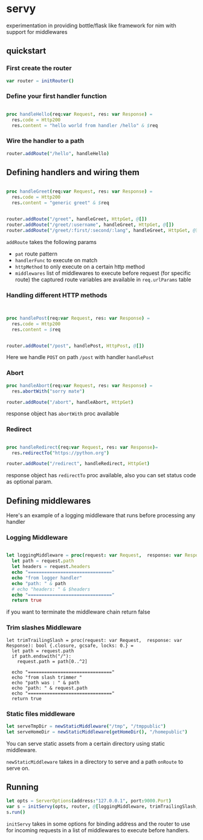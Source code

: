 # servy

experimentation in providing bottle/flask like framework for nim with support for middlewares

## quickstart

### First create the router

```nim
var router = initRouter()

```

### Define your first handler function

```nim

proc handleHello(req:var Request, res: var Response) =
  res.code = Http200
  res.content = "hello world from handler /hello" & $req

```

### Wire the handler to a path

```nim
router.addRoute("/hello", handleHello)
```




## Defining handlers and wiring them

```nim

proc handleGreet(req:var Request, res: var Response) =
  res.code = Http200
  res.content = "generic greet" & $req


router.addRoute("/greet", handleGreet, HttpGet, @[])
router.addRoute("/greet/:username", handleGreet, HttpGet, @[])
router.addRoute("/greet/:first/:second/:lang", handleGreet, HttpGet, @[])

```
`addRoute` takes the following params
- `pat` route pattern
- `handlerFunc` to execute on match
- `httpMethod` to only execute on a certain http method
- `middlewares` list of middlewares to execute before request (for specific route) 
the captured route variables are available in `req.urlParams` table
  

### Handling different HTTP methods

```nim


proc handlePost(req:var Request, res: var Response) =
  res.code = Http200
  res.content = $req


router.addRoute("/post", handlePost, HttpPost, @[])

```
Here we handle `POST` on path `/post` with handler `handlePost`


### Abort
```nim
proc handleAbort(req:var Request, res: var Response) =
  res.abortWith("sorry mate")

router.addRoute("/abort", handleAbort, HttpGet)

```
response object has `abortWith` proc available 


### Redirect

```nim

proc handleRedirect(req:var Request, res: var Response)=
  res.redirectTo("https://python.org")

router.addRoute("/redirect", handleRedirect, HttpGet)

```
response object has `redirectTo` proc available, also you can set status code as optional param.



## Defining middlewares

Here's an example of a logging middleware that runs before processing any handler

### Logging Middleware
```nim

let loggingMiddleware = proc(request: var Request,  response: var Response): bool {.closure, gcsafe, locks: 0.} =
  let path = request.path
  let headers = request.headers
  echo "==============================="
  echo "from logger handler"
  echo "path: " & path
  # echo "headers: " & $headers
  echo "==============================="
  return true
```
if you want to terminate the middleware chain return false


### Trim slashes Middleware
```
let trimTrailingSlash = proc(request: var Request,  response: var Response): bool {.closure, gcsafe, locks: 0.} =
  let path = request.path
  if path.endswith("/"):
    request.path = path[0..^2]

  echo "==============================="
  echo "from slash trimmer "
  echo "path was : " & path
  echo "path: " & request.path
  echo "==============================="
  return true
```


### Static files middleware

```nim
let serveTmpDir = newStaticMiddleware("/tmp", "/tmppublic")
let serveHomeDir = newStaticMiddleware(getHomeDir(), "/homepublic")
```
You can serve static assets from a certain directory using static middleware.

`newStaticMiddleware` takes in a directory to serve and a path `onRoute` to serve on.


## Running

```nim
let opts = ServerOptions(address:"127.0.0.1", port:9000.Port)
var s = initServy(opts, router, @[loggingMiddleware, trimTrailingSlash, serveTmpDir, serveHomeDir])
s.run()
```

`initServy` takes in some options for binding address and the router to use for incoming requests in a list of middlewares to execute before handlers.
